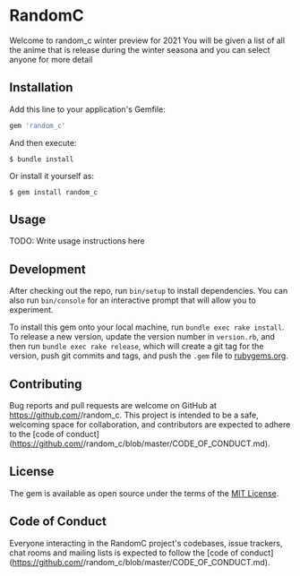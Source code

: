 # RandomC

Welcome to random_c winter preview for 2021 
You will be given a list of all the anime that is release during the winter seasona and you can select anyone for more detail

## Installation

Add this line to your application's Gemfile:

```ruby
gem 'random_c'
```

And then execute:

    $ bundle install

Or install it yourself as:

    $ gem install random_c

## Usage

TODO: Write usage instructions here

## Development

After checking out the repo, run `bin/setup` to install dependencies. You can also run `bin/console` for an interactive prompt that will allow you to experiment.

To install this gem onto your local machine, run `bundle exec rake install`. To release a new version, update the version number in `version.rb`, and then run `bundle exec rake release`, which will create a git tag for the version, push git commits and tags, and push the `.gem` file to [rubygems.org](https://rubygems.org).

## Contributing

Bug reports and pull requests are welcome on GitHub at https://github.com/<github username>/random_c. This project is intended to be a safe, welcoming space for collaboration, and contributors are expected to adhere to the [code of conduct](https://github.com/<github username>/random_c/blob/master/CODE_OF_CONDUCT.md).


## License

The gem is available as open source under the terms of the [MIT License](https://opensource.org/licenses/MIT).

## Code of Conduct

Everyone interacting in the RandomC project's codebases, issue trackers, chat rooms and mailing lists is expected to follow the [code of conduct](https://github.com/<github username>/random_c/blob/master/CODE_OF_CONDUCT.md).
